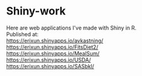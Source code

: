 # Shiny-work
Here are web applications I've made with Shiny in R.  
Published at:  
https://erixun.shinyapps.io/avkastning/  
https://erixun.shinyapps.io/FitsDiet2/  
https://erixun.shinyapps.io/MealSum/  
https://erixun.shinyapps.io/USDA/  
https://erixun.shinyapps.io/SASbkl/  

